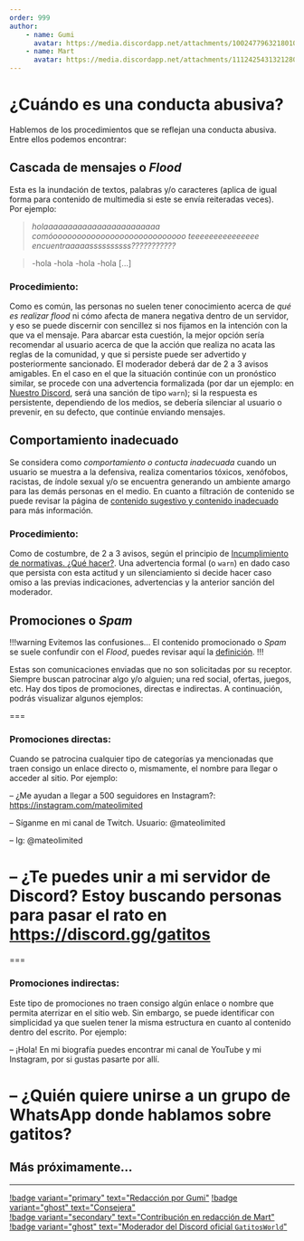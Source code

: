 ```yaml
---
order: 999
author:
    - name: Gumi
      avatar: https://media.discordapp.net/attachments/1002477963218010112/1136407120959508621/IMG_5057.jpg
    - name: Mart
      avatar: https://media.discordapp.net/attachments/1112425431321280622/1131707962407256164/53b7b5792bdf98188a616f7c26b9de61.jpg
---
```

# ¿Cuándo es una conducta abusiva?
Hablemos de los procedimientos que se reflejan una conducta abusiva. Entre ellos podemos encontrar:

## Cascada de mensajes o <em>**Flood**</em> 
Esta es la inundación de textos, palabras y/o caracteres (aplica de igual forma para contenido de multimedia si este se envía reiteradas veces). 
<br>Por ejemplo: 
> *holaaaaaaaaaaaaaaaaaaaaaaaa comóoooooooooooooooooooooooooooo teeeeeeeeeeeeeee encuentraaaaassssssssss???????????*

> -hola
> -hola
> -hola
> -hola 
> [...]

### Procedimiento:
Como es común, las personas no suelen tener conocimiento acerca de *qué es realizar flood* ni cómo afecta de manera negativa dentro de un servidor, y eso se puede discernir con sencillez si nos fijamos en la intención con la que va el mensaje. Para abarcar esta cuestión, la mejor opción sería recomendar al usuario acerca de que la acción que realiza no acata las reglas de la comunidad, y que si persiste puede ser advertido y posteriormente sancionado. El moderador deberá dar de 2 a 3 avisos amigables. En el caso en el que la situación continúe con un pronóstico similar, se procede con una advertencia formalizada (por dar un ejemplo: en [Nuestro Discord](https://discord.gg/gatitos), será una sanción de tipo `warn`); si la respuesta es persistente, dependiendo de los medios, se debería silenciar al usuario o prevenir, en su defecto, que continúe enviando mensajes.

## Comportamiento **inadecuado**
Se considera como *comportamiento o contucta inadecuada* cuando un usuario se muestra a la defensiva, realiza comentarios tóxicos, xenófobos, racistas, de índole sexual y/o se encuentra generando un ambiente amargo para las demás personas en el medio. En cuanto a filtración de contenido se puede revisar la página de [contenido sugestivo y contenido inadecuado](../Generales/Sanciones/contenido-sugestivo-vs-restringido.md) para más información.

### Procedimiento:
Como de costumbre, de 2 a 3 avisos, según el principio de [Incumplimiento de normativas. ¿Qué hacer?](../Generales/Sanciones/incumplimiento-de-las-normas.md). Una advertencia formal (o `warn`) en dado caso que persista con esta actitud y un silenciamiento si decide hacer caso omiso a las previas indicaciones, advertencias y la anterior sanción del moderador.

## Promociones o <em>Spam</em>
!!!warning Evitemos las confusiones… 
El contenido promocionado o _Spam_ se suele confundir con el _Flood_, puedes revisar aquí la [definición](#Cascada-de-mensajes-o-emfloodem).
!!!

Estas son comunicaciones enviadas que no son solicitadas por su receptor. Siempre buscan patrocinar algo y/o alguien; una red social, ofertas, juegos, etc.
Hay dos tipos de promociones, directas e indirectas. A continuación, podrás visualizar algunos ejemplos:

=== <h3>Promociones directas:</h3>
Cuando se patrocina cualquier tipo de categorías ya mencionadas que traen consigo un enlace directo o, mismamente, el nombre para llegar o acceder al sitio.
Por ejemplo:

– ¿Me ayudan a llegar a 500 seguidores en Instagram?: https://instagram.com/mateolimited

– Síganme en mi canal de Twitch. Usuario: @mateolimited

– Ig: @mateolimited

– ¿Te puedes unir a mi servidor de Discord? Estoy buscando personas para pasar el rato en https://discord.gg/gatitos
===
=== <h3>Promociones indirectas:</h3>
Este tipo de promociones no traen consigo algún enlace o nombre que permita aterrizar en el sitio web. Sin embargo, se puede identificar con simplicidad ya que suelen tener la misma estructura en cuanto al contenido dentro del escrito.
Por ejemplo:

– ¡Hola! En mi biografía puedes encontrar mi canal de YouTube y mi Instagram, por si gustas pasarte por allí. 

– ¿Quién quiere unirse a un grupo de WhatsApp donde hablamos sobre gatitos?
===

## Más próximamente...

---
[!badge variant="primary" text="Redacción por Gumi"](https://instagram.com/memukkita) [!badge variant="ghost" text="Consejera"](#)<br>[!badge variant="secondary" text="Contribución en redacción de Mart"](#) [!badge variant="ghost" text="Moderador del Discord oficial `GatitosWorld`"](https://discord.gg/gatitos)